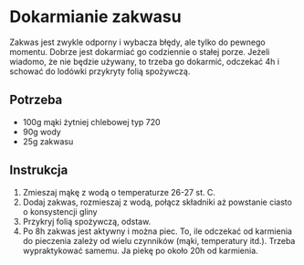 # Dokarmianie zakwasu

Zakwas jest zwykle odporny i wybacza błędy, ale tylko do pewnego momentu. Dobrze jest dokarmiać go codziennie o stałej porze. Jeżeli wiadomo, że nie będzie używany, to trzeba go dokarmić, odczekać 4h i schować do lodówki przykryty folią spożywczą.

## Potrzeba

- 100g mąki żytniej chlebowej typ 720
- 90g wody 
- 25g zakwasu

## Instrukcja

1. Zmieszaj mąkę z wodą o temperaturze 26-27 st. C.
2. Dodaj zakwas, rozmieszaj z wodą, połącz składniki aż powstanie ciasto o konsystencji gliny
3. Przykryj folią spożywczą, odstaw.
4. Po 8h zakwas jest aktywny i można piec. To, ile odczekać od karmienia do pieczenia zależy od wielu czynników (mąki, temperatury itd.). Trzeba wypraktykować samemu. Ja piekę po około 20h od karmienia.

